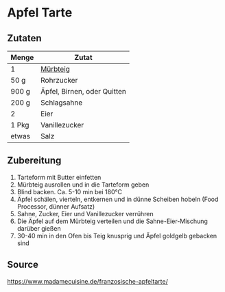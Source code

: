 # Apfel Tarte

## Zutaten

| Menge | Zutat                       |
| ----- | --------------------------- |
| 1     | [Mürbteig](./mürbteig.md)   |
| 50 g  | Rohrzucker                  |
| 900 g | Äpfel, Birnen, oder Quitten |
| 200 g | Schlagsahne                 |
| 2     | Eier                        |
| 1 Pkg | Vanillezucker               |
| etwas | Salz                        |

## Zubereitung

1. Tarteform mit Butter einfetten
2. Mürbteig ausrollen und in die Tarteform geben
3. Blind backen. Ca. 5-10 min bei 180°C
4. Äpfel schälen, vierteln, entkernen und in dünne Scheiben hobeln (Food Processor, dünner Aufsatz)
5. Sahne, Zucker, Eier und Vanillezucker verrühren
6. Die Äpfel auf dem Mürbteig verteilen und die Sahne-Eier-Mischung darüber gießen
7. 30-40 min in den Ofen bis Teig knusprig und Äpfel goldgelb gebacken sind

## Source

https://www.madamecuisine.de/franzosische-apfeltarte/
